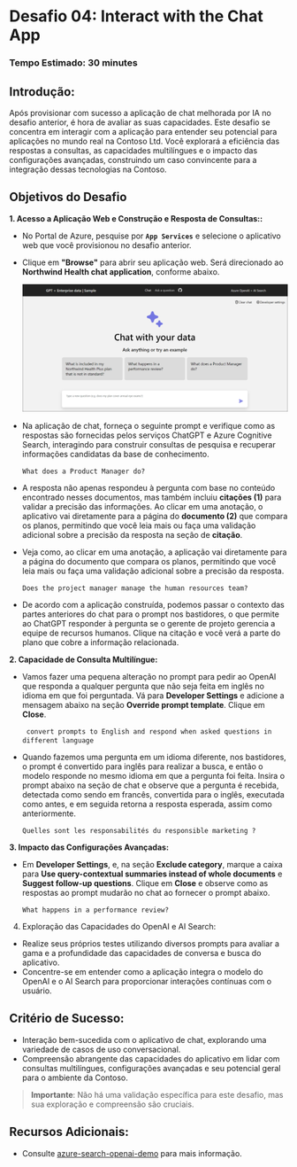 # Desafio 04: Interact with the Chat App

### Tempo Estimado: 30 minutes

## Introdução:

Após provisionar com sucesso a aplicação de chat melhorada por IA no desafio anterior, é hora de avaliar as suas capacidades. Este desafio se concentra em interagir com a aplicação para entender seu potencial para aplicações no mundo real na Contoso Ltd. Você explorará a eficiência das respostas a consultas, as capacidades multilíngues e o impacto das configurações avançadas, construindo um caso convincente para a integração dessas tecnologias na Contoso.

## Objetivos do Desafio

**1. Acesso a Aplicação Web e Construção e Resposta de Consultas::**
   
   - No Portal de Azure, pesquise por **`App Services`** e selecione o aplicativo web que você provisionou no desafio anterior.
   - Clique em **"Browse"** para abrir seu aplicação web.
 Será direcionado ao **Northwind Health chat application**,  conforme abaixo. 

     ![](../media/lab03-04.png)

- Na aplicação de chat, forneça o seguinte prompt e verifique como as respostas são fornecidas pelos serviços ChatGPT e Azure Cognitive Search, interagindo para construir consultas de pesquisa e recuperar informações candidatas da base de conhecimento.

   ```
   What does a Product Manager do?
   ```

- A resposta não apenas respondeu à pergunta com base no conteúdo encontrado nesses documentos, mas também incluiu **citações (1)** para validar a precisão das informações. Ao clicar em uma anotação, o aplicativo vai diretamente para a página do **documento (2)** que compara os planos, permitindo que você leia mais ou faça uma validação adicional sobre a precisão da resposta na seção de **citação**. 


- Veja como, ao clicar em uma anotação, a aplicação vai diretamente para a página do documento que compara os planos, permitindo que você leia mais ou faça uma validação adicional sobre a precisão da resposta. 

   ```
   Does the project manager manage the human resources team?
   ```

- De acordo com a aplicação construída, podemos passar o contexto das partes anteriores do chat para o prompt nos bastidores, o que permite ao ChatGPT responder à pergunta se o gerente de projeto gerencia a equipe de recursos humanos. Clique na citação e você verá a parte do plano que cobre a informação relacionada.


**2. Capacidade de Consulta Multilíngue:**
   
- Vamos fazer uma pequena alteração no prompt para pedir ao OpenAI que responda a qualquer pergunta que não seja feita em inglês no idioma em que foi perguntada. Vá para **Developer Settings** e adicione a mensagem abaixo na seção **Override prompt template**. Clique em **Close**.

  ```
   convert prompts to English and respond when asked questions in different language
   ```

- Quando fazemos uma pergunta em um idioma diferente, nos bastidores, o prompt é convertido para inglês para realizar a busca, e então o modelo responde no mesmo idioma em que a pergunta foi feita. Insira o prompt abaixo na seção de chat e observe que a pergunta é recebida, detectada como sendo em francês, convertida para o inglês, executada como antes, e em seguida retorna a resposta esperada, assim como anteriormente.

   ```
   Quelles sont les responsabilités du responsible marketing ?
   ```

**3. Impacto das Configurações Avançadas:** 
- Em **Developer Settings**, e, na seção **Exclude category**, marque a caixa para **Use query-contextual summaries instead of whole documents** e **Suggest follow-up questions**. Clique em **Close** e observe como as respostas ao prompt mudarão no chat ao fornecer o prompt abaixo.

   ```
   What happens in a performance review?
   ```
4. Exploração das Capacidades do OpenAI e AI Search:
  - Realize seus próprios testes utilizando diversos prompts para avaliar a gama e a profundidade das capacidades de conversa e busca do aplicativo.
  - Concentre-se em entender como a aplicação integra o modelo do OpenAI e o AI Search para proporcionar interações contínuas com o usuário.

## Critério de Sucesso:
  - Interação bem-sucedida com o aplicativo de chat, explorando uma variedade de casos de uso conversacional.
  - Compreensão abrangente das capacidades do aplicativo em lidar com consultas multilíngues, configurações avançadas e seu potencial geral para o ambiente da Contoso.
     
> **Importante**:  Não há uma validação específica para este desafio, mas sua exploração e compreensão são cruciais.


## Recursos Adicionais:

- Consulte  [azure-search-openai-demo](https://github.com/Azure-Samples/azure-search-openai-demo) para mais informação.
  
